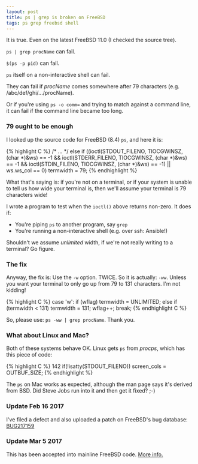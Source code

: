 ```yaml
---
layout: post
title: ps | grep is broken on FreeBSD
tags: ps grep freebsd shell
---
```


It is true.  Even on the latest FreeBSD 11.0 (I checked the source tree).

<!--more-->

`ps | grep procName` can fail.

`$(ps -p pid)` can fail.

`ps` itself on a non-interactive shell can fail.

They can fail if _procName_ comes somewhere after 79 characters
(e.g. /abc/def/ghi/.../procName).

Or if you're using `ps -o comm=` and trying to match against a command
line, it can fail if the command line became too long.

### 79 ought to be enough

I looked up the source code for FreeBSD (8.4) `ps`, and here it is:

{% highlight C %}
/* ... */
else if ((ioctl(STDOUT_FILENO, TIOCGWINSZ, (char *)&ws) == -1 &&
    ioctl(STDERR_FILENO, TIOCGWINSZ, (char *)&ws) == -1 &&
    ioctl(STDIN_FILENO,  TIOCGWINSZ, (char *)&ws) == -1) ||
    ws.ws_col == 0)
        termwidth = 79;
{% endhighlight %}

What that's saying is: if you're not on a terminal, or if your system
is unable to tell us how wide your terminal is, then we'll assume your
terminal is 79 characters wide!

I wrote a program to test when the `ioctl()` above returns non-zero.
It does if:

* You're piping `ps` to another program, say `grep`
* You're running a non-interactive shell (e.g. over ssh: Ansible!)

Shouldn't we assume _unlimited_ width, if we're not really writing to
a terminal?  Go figure.

### The fix

Anyway, the fix is: Use the `-w` option.  TWICE.  So it is actually:
`-ww`.  Unless you want your terminal to only go up from 79 to 131
characters.  I'm not kidding!

{% highlight C %}
    case 'w':
        if (wflag)
            termwidth = UNLIMITED;
        else if (termwidth < 131)
            termwidth = 131;
        wflag++;
        break;
{% endhighlight C %}

So, please use: `ps -ww | grep procName`.  Thank you.

### What about Linux and Mac?

Both of these systems behave OK.  Linux gets `ps` from _procps_, which
has this piece of code:

{% highlight C %}
142   if(!isatty(STDOUT_FILENO)) screen_cols = OUTBUF_SIZE;
{% endhighlight %}

The `ps` on Mac works as expected, although the man page says it's
derived from BSD.  Did Steve Jobs run into it and then get it fixed?
;-)

### Update Feb 16 2017

I've filed a defect and also uploaded a patch on FreeBSD's bug database: [BUG217159](https://bugs.freebsd.org/bugzilla/show_bug.cgi?id=217159)

### Update Mar 5 2017

This has been accepted into mainline FreeBSD code. [More info.](https://svnweb.freebsd.org/base/head/bin/ps/ps.c?view=log&pathrev=314685)

